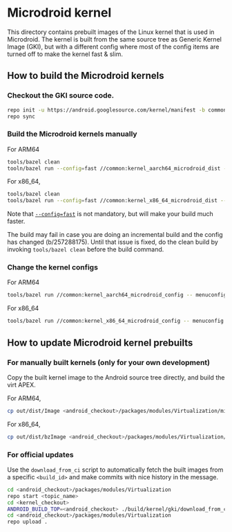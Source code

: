 # Microdroid kernel

This directory contains prebuilt images of the Linux kernel that is used in
Microdroid. The kernel is built from the same source tree as Generic Kernel
Image (GKI), but with a different config where most of the config items are
turned off to make the kernel fast & slim.

## How to build the Microdroid kernels

### Checkout the GKI source code.

```bash
repo init -u https://android.googlesource.com/kernel/manifest -b common-android14-6.1
repo sync
```

### Build the Microdroid kernels manually

For ARM64
```bash
tools/bazel clean
tooln/bazel run --config=fast //common:kernel_aarch64_microdroid_dist -- --dist_dir=out/dist
```

For x86\_64,
```bash
tools/bazel clean
tools/bazel run --config=fast //common:kernel_x86_64_microdroid_dist -- --dist_dir=out/dist
```

Note that
[`--config=fast`](https://android.googlesource.com/kernel/build/+/refs/heads/main/kleaf/docs/fast.md)
is not mandatory, but will make your build much faster.

The build may fail in case you are doing an incremental build and the config has changed (b/257288175). Until that issue
is fixed, do the clean build by invoking `tools/bazel clean` before the build command.

### Change the kernel configs

For ARM64
```bash
tools/bazel run //common:kernel_aarch64_microdroid_config -- menuconfig
```

For x86\_64
```bash
tools/bazel run //common:kernel_x86_64_microdroid_config -- menuconfig
```

## How to update Microdroid kernel prebuilts

### For manually built kernels (only for your own development)

Copy the built kernel image to the Android source tree directly, and build the virt APEX.

For ARM64,
```bash
cp out/dist/Image <android_checkout>/packages/modules/Virtualization/microdroid/kernel/arm64/kernel-6.1
```

For x86\_64,
```bash
cp out/dist/bzImage <android_checkout>/packages/modules/Virtualization/microdroid/kernel/x86_64/kernel-6.1
```

### For official updates

Use the `download_from_ci` script to automatically fetch the built images from
a specific `<build_id>` and make commits with nice history in the message.

```bash
cd <android_checkout>/packages/modules/Virtualization
repo start <topic_name>
cd <kernel_checkout>
ANDROID_BUILD_TOP=<android_checkout> ./build/kernel/gki/download_from_ci  --update-microdroid -b <bug_id> <build_id>
cd <android_checkout>/packages/modules/Virtualization
repo upload .
```
